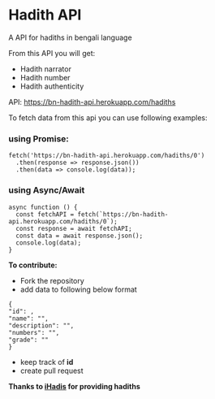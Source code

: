 # Hadith API

A API for hadiths in bengali language

From this API you will get:

- Hadith narrator
- Hadith number
- Hadith authenticity

API: https://bn-hadith-api.herokuapp.com/hadiths

To fetch data from this api you can use following examples:

### using Promise:

```
fetch('https://bn-hadith-api.herokuapp.com/hadiths/0')
  .then(response => response.json())
  .then(data => console.log(data));
```

### using Async/Await

```
async function () {
  const fetchAPI = fetch(`https://bn-hadith-api.herokuapp.com/hadiths/0`);
  const response = await fetchAPI;
  const data = await response.json();
  console.log(data);
}
```

**To contribute:**

- Fork the repository
- add data to following below format

```
{
"id": ,
"name": "",
"description": "",
"numbers": "",
"grade": ""
}

```

- keep track of **id**
- create pull request

**Thanks to [iHadis](http://ihadis.com/) for providing hadiths**
